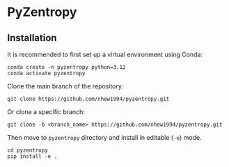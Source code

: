 # PyZentropy

## Installation
It is recommended to first set up a virtual environment using Conda:

    conda create -n pyzentropy python=3.12      
    conda activate pyzentropy

Clone the main branch of the repository:
    
    git clone https://github.com/nhew1994/pyzentropy.git

Or clone a specific branch:
    
    git clone -b <branch_name> https://github.com/nhew1994/pyzentropy.git

  Then move to `pyzentropy` directory and install in editable (`-e`) mode.

    cd pyzentropy
    pip install -e .

